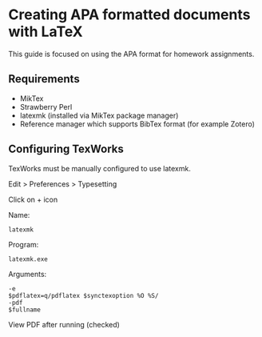 # Creating APA formatted documents with LaTeX

This guide is focused on using the APA format for homework assignments.

## Requirements

* MikTex
* Strawberry Perl
* latexmk (installed via MikTex package manager)
* Reference manager which supports BibTex format (for example Zotero)

## Configuring TexWorks

TexWorks must be manually configured to use latexmk.

Edit > Preferences > Typesetting

Click on + icon

Name:

    latexmk

Program:

    latexmk.exe

Arguments:

    -e
    $pdflatex=q/pdflatex $synctexoption %O %S/
    -pdf
    $fullname

View PDF after running (checked)
